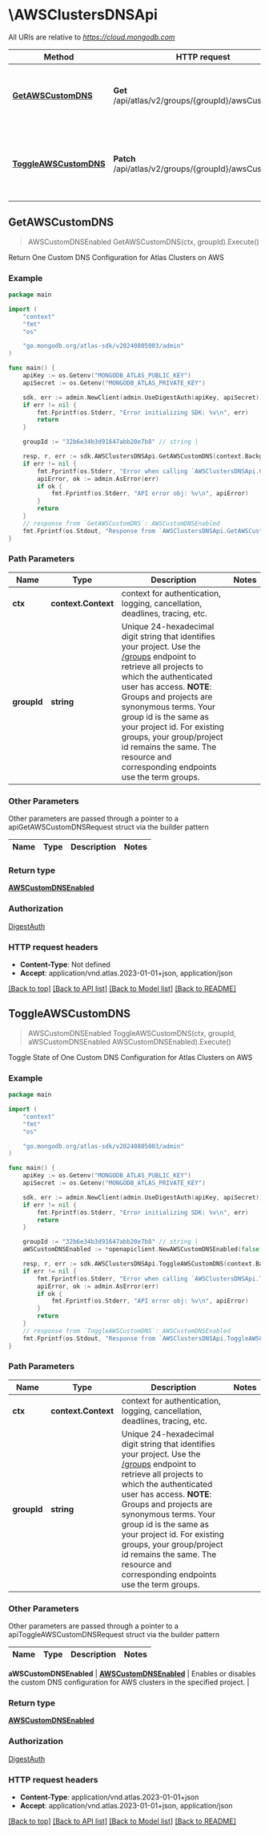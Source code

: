 # \AWSClustersDNSApi

All URIs are relative to *https://cloud.mongodb.com*

Method | HTTP request | Description
------------- | ------------- | -------------
[**GetAWSCustomDNS**](AWSClustersDNSApi.md#GetAWSCustomDNS) | **Get** /api/atlas/v2/groups/{groupId}/awsCustomDNS | Return One Custom DNS Configuration for Atlas Clusters on AWS
[**ToggleAWSCustomDNS**](AWSClustersDNSApi.md#ToggleAWSCustomDNS) | **Patch** /api/atlas/v2/groups/{groupId}/awsCustomDNS | Toggle State of One Custom DNS Configuration for Atlas Clusters on AWS



## GetAWSCustomDNS

> AWSCustomDNSEnabled GetAWSCustomDNS(ctx, groupId).Execute()

Return One Custom DNS Configuration for Atlas Clusters on AWS


### Example

```go
package main

import (
    "context"
    "fmt"
    "os"

    "go.mongodb.org/atlas-sdk/v20240805003/admin"
)

func main() {
    apiKey := os.Getenv("MONGODB_ATLAS_PUBLIC_KEY")
    apiSecret := os.Getenv("MONGODB_ATLAS_PRIVATE_KEY")

    sdk, err := admin.NewClient(admin.UseDigestAuth(apiKey, apiSecret))
    if err != nil {
        fmt.Fprintf(os.Stderr, "Error initializing SDK: %v\n", err)
        return
    }

    groupId := "32b6e34b3d91647abb20e7b8" // string | 

    resp, r, err := sdk.AWSClustersDNSApi.GetAWSCustomDNS(context.Background(), groupId).Execute()
    if err != nil {
        fmt.Fprintf(os.Stderr, "Error when calling `AWSClustersDNSApi.GetAWSCustomDNS`: %v (%v)\n", err, r)
        apiError, ok := admin.AsError(err)
        if ok {
            fmt.Fprintf(os.Stderr, "API error obj: %v\n", apiError)
        }
        return
    }
    // response from `GetAWSCustomDNS`: AWSCustomDNSEnabled
    fmt.Fprintf(os.Stdout, "Response from `AWSClustersDNSApi.GetAWSCustomDNS`: %v (%v)\n", resp, r)
}
```

### Path Parameters


Name | Type | Description  | Notes
------------- | ------------- | ------------- | -------------
**ctx** | **context.Context** | context for authentication, logging, cancellation, deadlines, tracing, etc.
**groupId** | **string** | Unique 24-hexadecimal digit string that identifies your project. Use the [/groups](#tag/Projects/operation/listProjects) endpoint to retrieve all projects to which the authenticated user has access.  **NOTE**: Groups and projects are synonymous terms. Your group id is the same as your project id. For existing groups, your group/project id remains the same. The resource and corresponding endpoints use the term groups. | 

### Other Parameters

Other parameters are passed through a pointer to a apiGetAWSCustomDNSRequest struct via the builder pattern


Name | Type | Description  | Notes
------------- | ------------- | ------------- | -------------


### Return type

[**AWSCustomDNSEnabled**](AWSCustomDNSEnabled.md)

### Authorization
[DigestAuth](../README.md#Authentication)

### HTTP request headers

- **Content-Type**: Not defined
- **Accept**: application/vnd.atlas.2023-01-01+json, application/json

[[Back to top]](#) [[Back to API list]](../README.md#documentation-for-api-endpoints)
[[Back to Model list]](../README.md#documentation-for-models)
[[Back to README]](../README.md)


## ToggleAWSCustomDNS

> AWSCustomDNSEnabled ToggleAWSCustomDNS(ctx, groupId, aWSCustomDNSEnabled AWSCustomDNSEnabled).Execute()

Toggle State of One Custom DNS Configuration for Atlas Clusters on AWS


### Example

```go
package main

import (
    "context"
    "fmt"
    "os"

    "go.mongodb.org/atlas-sdk/v20240805003/admin"
)

func main() {
    apiKey := os.Getenv("MONGODB_ATLAS_PUBLIC_KEY")
    apiSecret := os.Getenv("MONGODB_ATLAS_PRIVATE_KEY")

    sdk, err := admin.NewClient(admin.UseDigestAuth(apiKey, apiSecret))
    if err != nil {
        fmt.Fprintf(os.Stderr, "Error initializing SDK: %v\n", err)
        return
    }

    groupId := "32b6e34b3d91647abb20e7b8" // string | 
    aWSCustomDNSEnabled := *openapiclient.NewAWSCustomDNSEnabled(false) // AWSCustomDNSEnabled | 

    resp, r, err := sdk.AWSClustersDNSApi.ToggleAWSCustomDNS(context.Background(), groupId, &aWSCustomDNSEnabled).Execute()
    if err != nil {
        fmt.Fprintf(os.Stderr, "Error when calling `AWSClustersDNSApi.ToggleAWSCustomDNS`: %v (%v)\n", err, r)
        apiError, ok := admin.AsError(err)
        if ok {
            fmt.Fprintf(os.Stderr, "API error obj: %v\n", apiError)
        }
        return
    }
    // response from `ToggleAWSCustomDNS`: AWSCustomDNSEnabled
    fmt.Fprintf(os.Stdout, "Response from `AWSClustersDNSApi.ToggleAWSCustomDNS`: %v (%v)\n", resp, r)
}
```

### Path Parameters


Name | Type | Description  | Notes
------------- | ------------- | ------------- | -------------
**ctx** | **context.Context** | context for authentication, logging, cancellation, deadlines, tracing, etc.
**groupId** | **string** | Unique 24-hexadecimal digit string that identifies your project. Use the [/groups](#tag/Projects/operation/listProjects) endpoint to retrieve all projects to which the authenticated user has access.  **NOTE**: Groups and projects are synonymous terms. Your group id is the same as your project id. For existing groups, your group/project id remains the same. The resource and corresponding endpoints use the term groups. | 

### Other Parameters

Other parameters are passed through a pointer to a apiToggleAWSCustomDNSRequest struct via the builder pattern


Name | Type | Description  | Notes
------------- | ------------- | ------------- | -------------

 **aWSCustomDNSEnabled** | [**AWSCustomDNSEnabled**](AWSCustomDNSEnabled.md) | Enables or disables the custom DNS configuration for AWS clusters in the specified project. | 

### Return type

[**AWSCustomDNSEnabled**](AWSCustomDNSEnabled.md)

### Authorization
[DigestAuth](../README.md#Authentication)

### HTTP request headers

- **Content-Type**: application/vnd.atlas.2023-01-01+json
- **Accept**: application/vnd.atlas.2023-01-01+json, application/json

[[Back to top]](#) [[Back to API list]](../README.md#documentation-for-api-endpoints)
[[Back to Model list]](../README.md#documentation-for-models)
[[Back to README]](../README.md)

